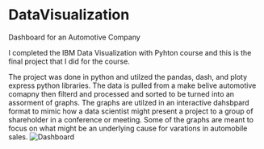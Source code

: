 # DataVisualization
Dashboard for an Automotive Company

I completed the IBM Data Visualization with Pyhton course and this is the final project that I did for the course.

The project was done in python and utilzed the pandas, dash, and ploty express python libraries.
The data is pulled from a make belive automotive comapny then filterd and processed and sorted to be turned into 
an assorment of graphs. The graphs are utilzed in an interactive dahsbpard format to mimic how a data scientist might present a project to
a group of shareholder in a conference or meeting. Some of the graphs are meant to focus on what might be an underlying cause for varations in 
automobile sales. 
![Dashboard](https://github.com/user-attachments/assets/862c860d-0ce3-4cb9-bbef-c8729b3fa333)
